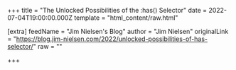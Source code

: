 
+++
title = "The Unlocked Possibilities of the :has() Selector"
date = 2022-07-04T19:00:00.000Z
template = "html_content/raw.html"

[extra]
feedName = "Jim Nielsen's Blog"
author = "Jim Nielsen"
originalLink = "https://blog.jim-nielsen.com/2022/unlocked-possibilities-of-has-selector/"
raw = ""

+++

